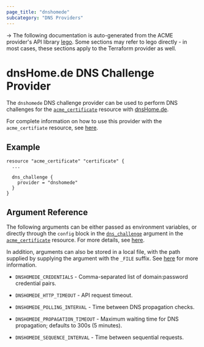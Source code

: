 ```yaml
---
page_title: "dnshomede"
subcategory: "DNS Providers"
---
```


-> The following documentation is auto-generated from the ACME
provider's API library [lego](https://go-acme.github.io/lego/).  Some
sections may refer to lego directly - in most cases, these sections
apply to the Terraform provider as well.

# dnsHome.de DNS Challenge Provider

The `dnshomede` DNS challenge provider can be used to perform DNS challenges for
the [`acme_certificate`][resource-acme-certificate] resource with
[dnsHome.de](https://www.dnshome.de).

[resource-acme-certificate]: ../resources/certificate.md

For complete information on how to use this provider with the `acme_certifiate`
resource, see [here][resource-acme-certificate-dns-challenges].

[resource-acme-certificate-dns-challenges]: ../resources/certificate.md#using-dns-challenges

## Example

```hcl
resource "acme_certificate" "certificate" {
  ...

  dns_challenge {
    provider = "dnshomede"
  }
}
```
## Argument Reference

The following arguments can be either passed as environment variables, or
directly through the `config` block in the
[`dns_challenge`][resource-acme-certificate-dns-challenge-arg] argument in the
[`acme_certificate`][resource-acme-certificate] resource. For more details, see
[here][resource-acme-certificate-dns-challenges].

[resource-acme-certificate-dns-challenge-arg]: ../resources/certificate.md#dns_challenge

In addition, arguments can also be stored in a local file, with the path
supplied by supplying the argument with the `_FILE` suffix. See
[here][acme-certificate-file-arg-example] for more information.

[acme-certificate-file-arg-example]: ../resources/certificate.md#using-variable-files-for-provider-arguments

* `DNSHOMEDE_CREDENTIALS` - Comma-separated list of domain:password credential pairs.

* `DNSHOMEDE_HTTP_TIMEOUT` - API request timeout.
* `DNSHOMEDE_POLLING_INTERVAL` - Time between DNS propagation checks.
* `DNSHOMEDE_PROPAGATION_TIMEOUT` - Maximum waiting time for DNS propagation; defaults to 300s (5 minutes).
* `DNSHOMEDE_SEQUENCE_INTERVAL` - Time between sequential requests.


